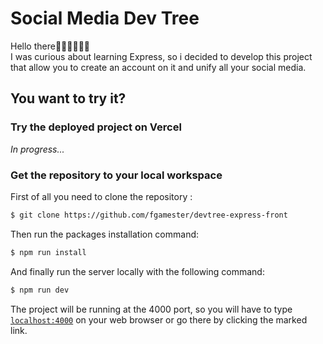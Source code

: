 # Social Media Dev Tree

Hello there👋🏼👋🏼👋🏼  
I was curious about learning Express, so i decided to develop this project that allow you to create an account on it and unify all your social media.

## You want to try it?

### Try the deployed project on Vercel
*In progress...*

### Get the repository to your local workspace

First of all you need to clone the repository :
```bash
$ git clone https://github.com/fgamester/devtree-express-front
```
Then run the packages installation command:
```bash
$ npm run install
```
And finally run the server locally with the following command:
```bash
$ npm run dev
```
The project will be running at the 4000 port, so you will have to type [`localhost:4000`](http://localhost:4000) on your web browser or go there by clicking the marked link.